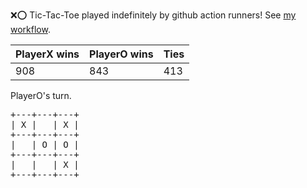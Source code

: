 :x::o: Tic-Tac-Toe played indefinitely by github action runners! See [my workflow](.github/workflows/play.yaml).

|PlayerX wins|PlayerO wins|Ties|
|-|-|-|
|908|843|413|

PlayerO's turn.

<pre>
+---+---+---+
| X |   | X |
+---+---+---+
|   | O | O |
+---+---+---+
|   |   | X |
+---+---+---+
</pre>